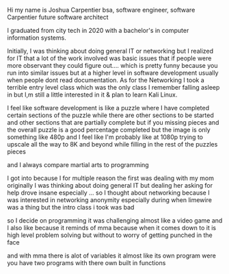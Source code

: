 
Hi my name is Joshua Carpentier bsa, software engineer, software Carpentier future software architect  
  
I graduated from city tech in 2020 with a bachelor's in computer information systems.  
  
Initially, I was thinking about doing general IT or networking but I realized for IT that a lot of the work involved was basic issues that if people were more observant they could figure out…. which is pretty funny because you run into similar issues but at a higher level in software development usually when people dont read documentation. As for the Networking I took a terrible entry level class which was the only class I remember falling asleep in but I,m still a little interested in it & plan to learn Kali Linux.
















I feel like software development is like a puzzle where I have completed certain sections of the puzzle while there are other sections to be started and other sections that are partially complete but if you missing pieces and the overall puzzle is a good percentage completed but the image is only something like 480p and I feel like I'm probably like at 1080p trying to upscale all the way to 8K and beyond while filling in the rest of the puzzles pieces  
  
  
  
and I always compare martial arts to programming  
  
  
I got into because I for multiple reason the first was dealing with my mom originally I was thinking about doing general IT but dealing her asking for help drove insane especially ... so I thought about networking because I was interested in networking anonymity especially during when limewire was a thing but the intro class i took was bad  
  
so I decide on programming it was challenging almost like a video game and  
I also like because it reminds of mma because when it comes down to it is high level problem solving but without to worry of getting punched in the face  
  
and with mma there is alot of variables it almost like its own program were you have two programs with there own built in functions